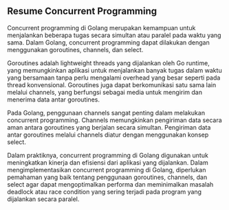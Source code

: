 ## Resume Concurrent Programming

Concurrent programming di Golang merupakan kemampuan untuk menjalankan beberapa tugas secara simultan atau paralel pada waktu yang sama. Dalam Golang, concurrent programming dapat dilakukan dengan menggunakan goroutines, channels, dan select.

Goroutines adalah lightweight threads yang dijalankan oleh Go runtime, yang memungkinkan aplikasi untuk menjalankan banyak tugas dalam waktu yang bersamaan tanpa perlu mengalami overhead yang besar seperti pada thread konvensional. Goroutines juga dapat berkomunikasi satu sama lain melalui channels, yang berfungsi sebagai media untuk mengirim dan menerima data antar goroutines.

Pada Golang, penggunaan channels sangat penting dalam melakukan concurrent programming. Channels memungkinkan pengiriman data secara aman antara goroutines yang berjalan secara simultan. Pengiriman data antar goroutines melalui channels diatur dengan menggunakan konsep select.

Dalam praktiknya, concurrent programming di Golang digunakan untuk meningkatkan kinerja dan efisiensi dari aplikasi yang dijalankan. Dalam mengimplementasikan concurrent programming di Golang, diperlukan pemahaman yang baik tentang penggunaan goroutines, channels, dan select agar dapat mengoptimalkan performa dan meminimalkan masalah deadlock atau race condition yang sering terjadi pada program yang dijalankan secara paralel.
